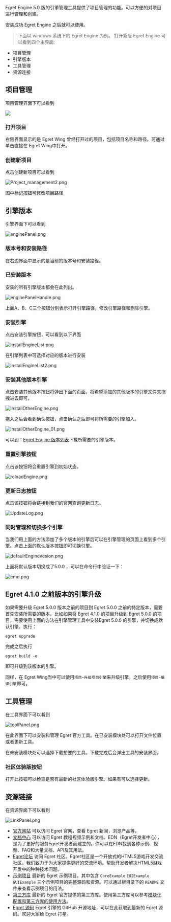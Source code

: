 Egret Engine 5.0 版的引擎管理工具提供了项目管理的功能。可以方便的对项目进行管理和创建。

安装成功 Egret Engine 之后就可以使用。

> 下面以 windows 系统下的 Egret Engine 为例。
打开新版 Egret Engine 可以看到四个主界面:
* 项目管理
* 引擎版本
* 工具管理
* 资源连接

## 项目管理

项目管理界面下可以看到

![](Project_management1.png)

### 打开项目
右侧界面显示的是 Egret Wing 曾经打开过的项目，包括项目名称和路径。可通过单击直接在 Egret Wing中打开。


### 创建新项目
点击创建新项目可以看到

![Project_management2.png](.\Project_management2.png)

图中标记按钮可修改项目路径

## 引擎版本

引擎界面下可以看到

![enginePanel.png](.\enginePanel.png)

### 版本号和安装路径

在右边界面中显示的是当前的版本号和安装路径。


### 已安装版本

安装的所有引擎版本都会在此列出。

![enginePanelHandle.png](.\enginePanelHandle.png)

上面A、B、C三个按钮分别表示打开引擎路径，修改引擎路径和删除引擎。

### 安装引擎

点击安装引擎按钮，可以看到以下界面

![installEngineList.png](.\installEngineList.png)

在引擎列表中可选择对应的版本进行安装

![installEngineList2.png](.\installEngineList2.png)


### 安装其他版本引擎

点击安装其他版本按钮将弹出下面的页面，将希望添加的其他版本的引擎文件夹拖拽进去即可。


![installOtherEngine.png](.\installOtherEngine.png)

拖入之后会看到确认按钮，点击确认之后即可将所需要的引擎加入。

![installOtherEngine_01.png](.\installOtherEngine_01.png)

可以到：[Egret Engine 版本列表](http://edn.egret.com/cn/index.php/article/index/id/631)下载所需要的引擎版本。

### 重置引擎按钮

点击该按钮将会重置引擎到初始状态。

![reloadEngine.png](.\reloadEngine.png)

### 更新日志按钮

点击该按钮将会链接到我们的官网查询更新日志。

![UpdateLog.png](.\UpdateLog.png)

### 同时管理和切换多个引擎

当我们用上面的方法添加了多个版本的引擎后可以在引擎管理的页面上看到多个引擎。点击上面的默认版本按钮即可切换引擎。

![defaulrEngineVesion.png](.\defaulrEngineVesion.png)

上面将默认版本切换成了5.0.0 ，可以在命令行中验证一下：

![cmd.png](.\cmd.png)

## Egret 4.1.0 之前版本的引擎升级

如果需要升级 Egret 5.0.0 版本之前的项目到 Egret 5.0.0 之前的特定版本，需要首先安装所需要的版本。比如如果将 Egret 4.1.0 的项目升级到 Egret 5.0.0 的项目，需要使用上面的方法在引擎管理工具中安装Egret 5.0.0 的引擎，并切换成默认引擎。执行：

```
egret upgrade
```

完成之后执行

```
egret build -e
```

即可升级到该版本的引擎。

同样，在 Egret Wing当中可以使用`项目`-`升级项目引擎`来升级引擎，之后使用`项目`-`编译引擎`即可。

## 工具管理

在工具界面下可以看到

![toolPanel.png](.\toolPanel.png)


在此界面下可以安装和管理 Egret 官方工具。在已安装模块处可以打开文件位置或者更新工具。

在未安装模块处可以选择下载想要的工具。下载完成后会弹出工具的安装界面。

### 社区体验版按钮

打开此按钮可以检查是否有最新的社区体验版引擎。如果有可以选择更新。

## 资源链接

在资源界面下可以看到

![LinkPanel.png](.\LinkPanel.png)

* [官方网站](http://www.egret.com/)  可以访问 Egret 官网，查看 Egret 新闻，浏览产品等。
* [文档中心](http://edn.egret.com/cn/)  可以访问 Egret 教程视频示例和文档。EDN（Egret开发者中心），是为了更好的服务Egret开发者而建立的。你可以在EDN找到各种示例、视频、FAQ和大量文档、API及其用法。
* [Egret论坛](http://bbs.egret.com/portal.php) 访问 Egret 社区。Egret社区是一个开放式的HTML5游戏开发交流社区，我们致力于为大家提供更好的交流环境。帮助开发者解决HTML5游戏开发中的种种技术问题。
* [示例项目](https://github.com/egret-labs/egret-examples) 最新的 Egret 示例项目。其中包含 `CoreExample` `EUIExample` `GUIExample` 三个示例项目的完整源码和资源。可以通过根目录下的 `README` 文件来查看示例项目的用法。
* [第三方库](https://github.com/egret-labs/egret-game-library) 最新的 Egret 官方提供的第三方库。使用第三方库可以参考[模块化配置和第三方库的使用方法](../../../extension/threes/instructions/README.md)。
* [Egret 源码](https://github.com/egret-labs/egret-core)  Egret 引擎的 GitHub 开源地址，可以在此获取到最新的 Egret 源码。欢迎大家给 Egret 打星。